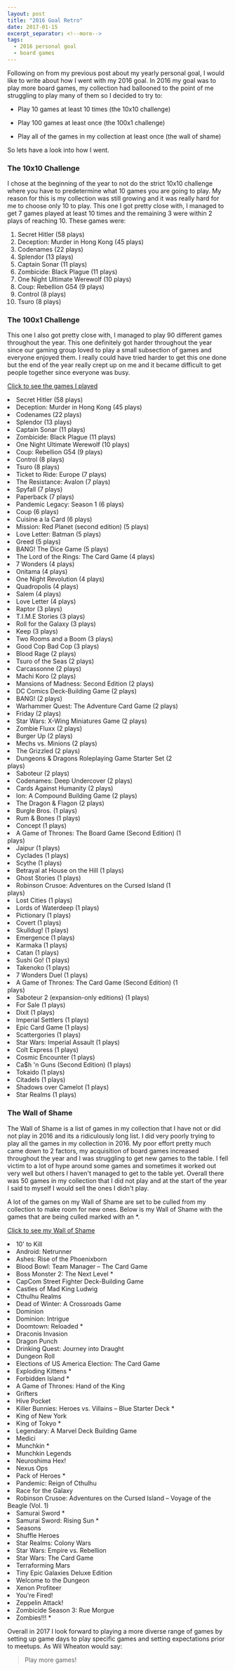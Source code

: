 ```yaml
---
layout: post
title: "2016 Goal Retro"
date: 2017-01-15
excerpt_separator: <!--more-->
tags:
  - 2016 personal goal
  - board games
---
```


Following on from my previous post about my yearly personal goal, I would like to write about how I went with my 2016 goal. In 2016 my goal was to play more board games, my collection had ballooned to the point of me struggling to play many of them so I decided to try to:

- Play 10 games at least 10 times (the 10x10 challenge)

- Play 100 games at least once (the 100x1 challenge)

- Play all of the games in my collection at least once (the wall of shame)

So lets have a look into how I went.

### The 10x10 Challenge

I chose at the beginning of the year to not do the strict 10x10 challenge where you have to predetermine what 10 games you are going to play. My reason for this is my collection was still growing and it was really hard for me to choose only 10 to play. This one I got pretty close with, I managed to get 7 games played at least 10 times and the remaining 3 were within 2 plays of reaching 10. These games were:

1.  Secret Hitler (58 plays)
2.  Deception: Murder in Hong Kong (45 plays)
3.  Codenames (22 plays)
4.  Splendor (13 plays)
5.  Captain Sonar (11 plays)
6.  Zombicide: Black Plague (11 plays)
7.  One Night Ultimate Werewolf (10 plays)
8.  Coup: Rebellion G54 (9 plays)
9.  Control (8 plays)
10. Tsuro (8 plays)

### The 100x1 Challenge

This one I also got pretty close with, I managed to play 90 different games throughout the year. This one definitely got harder throughout the year since our gaming group loved to play a small subsection of games and everyone enjoyed them. I really could have tried harder to get this one done but the end of the year really crept up on me and it became difficult to get people together since everyone was busy.

<p>
  <a class="btn btn-primary" data-toggle="collapse" href="#games-played" aria-expanded="false" aria-controls="games-played">
    Click to see the games I played
  </a>
</p>
<div class="collapse" id="games-played">
  <div class="card card-block">
        <li>Secret Hitler (58 plays)</li>
        <li>Deception: Murder in Hong Kong (45 plays)</li>
        <li>Codenames (22 plays)</li>
        <li>Splendor (13 plays)</li>
        <li>Captain Sonar (11 plays)</li>
        <li>Zombicide: Black Plague (11 plays)</li>
        <li>One Night Ultimate Werewolf (10 plays)</li>
        <li>Coup: Rebellion G54 (9 plays)</li>
        <li>Control (8 plays)</li>
        <li>Tsuro (8 plays)</li>
        <li>Ticket to Ride: Europe (7 plays)</li>
        <li>The Resistance: Avalon (7 plays)</li>
        <li>Spyfall (7 plays)</li>
        <li>Paperback (7 plays)</li>
        <li>Pandemic Legacy: Season 1 (6 plays)</li>
        <li>Coup (6 plays)</li>
        <li>Cuisine a la Card (6 plays)</li>
        <li>Mission: Red Planet (second edition) (5 plays)</li>
        <li>Love Letter: Batman (5 plays)</li>
        <li>Greed (5 plays)</li>
        <li>BANG! The Dice Game (5 plays)</li>
        <li>The Lord of the Rings: The Card Game (4 plays)</li>
        <li>7 Wonders (4 plays)</li>
        <li>Onitama (4 plays)</li>
        <li>One Night Revolution (4 plays)</li>
        <li>Quadropolis (4 plays)</li>
        <li>Salem (4 plays)</li>
        <li>Love Letter (4 plays)</li>
        <li>Raptor (3 plays)</li>
        <li>T.I.M.E Stories (3 plays)</li>
        <li>Roll for the Galaxy (3 plays)</li>
        <li>Keep (3 plays)</li>
        <li>Two Rooms and a Boom (3 plays)</li>
        <li>Good Cop Bad Cop (3 plays)</li>
        <li>Blood Rage (2 plays)</li>
        <li>Tsuro of the Seas (2 plays)</li>
        <li>Carcassonne (2 plays)</li>
        <li>Machi Koro (2 plays)</li>
        <li>Mansions of Madness: Second Edition (2 plays)</li>
        <li>DC Comics Deck-Building Game (2 plays)</li>
        <li>BANG! (2 plays)</li>
        <li>Warhammer Quest: The Adventure Card Game (2 plays)</li>
        <li>Friday (2 plays)</li>
        <li>Star Wars: X-Wing Miniatures Game (2 plays)</li>
        <li>Zombie Fluxx (2 plays)</li>
        <li>Burger Up (2 plays)</li>
        <li>Mechs vs. Minions (2 plays)</li>
        <li>The Grizzled (2 plays)</li>
        <li>Dungeons & Dragons Roleplaying Game Starter Set (2 </li>plays)
        <li>Saboteur (2 plays)</li>
        <li>Codenames: Deep Undercover (2 plays)</li>
        <li>Cards Against Humanity (2 plays)</li>
        <li>Ion: A Compound Building Game (2 plays)</li>
        <li>The Dragon & Flagon (2 plays)</li>
        <li>Burgle Bros. (1 plays)</li>
        <li>Rum & Bones (1 plays)</li>
        <li>Concept (1 plays)</li>
        <li>A Game of Thrones: The Board Game (Second Edition) (1 </li>plays)
        <li>Jaipur (1 plays)</li>
        <li>Cyclades (1 plays)</li>
        <li>Scythe (1 plays)</li>
        <li>Betrayal at House on the Hill (1 plays)</li>
        <li>Ghost Stories (1 plays)</li>
        <li>Robinson Crusoe: Adventures on the Cursed Island (1 </li>plays)
        <li>Lost Cities (1 plays)</li>
        <li>Lords of Waterdeep (1 plays)</li>
        <li>Pictionary (1 plays)</li>
        <li>Covert (1 plays)</li>
        <li>Skulldug! (1 plays)</li>
        <li>Emergence (1 plays)</li>
        <li>Karmaka (1 plays)</li>
        <li>Catan (1 plays)</li>
        <li>Sushi Go! (1 plays)</li>
        <li>Takenoko (1 plays)</li>
        <li>7 Wonders Duel (1 plays)</li>
        <li>A Game of Thrones: The Card Game (Second Edition) (1 </li>plays)
        <li>Saboteur 2 (expansion-only editions) (1 plays)</li>
        <li>For Sale (1 plays)</li>
        <li>Dixit (1 plays)</li>
        <li>Imperial Settlers (1 plays)</li>
        <li>Epic Card Game (1 plays)</li>
        <li>Scattergories (1 plays)</li>
        <li>Star Wars: Imperial Assault (1 plays)</li>
        <li>Colt Express (1 plays)</li>
        <li>Cosmic Encounter (1 plays)</li>
        <li>Ca$h 'n Guns (Second Edition) (1 plays)</li>
        <li>Tokaido (1 plays)</li>
        <li>Citadels (1 plays)</li>
        <li>Shadows over Camelot (1 plays)</li>
        <li>Star Realms (1 plays)</li>
  </div>
</div>

### The Wall of Shame

The Wall of Shame is a list of games in my collection that I have not or did not play in 2016 and its a ridiculously long list. I did very poorly trying to play all the games in my collection in 2016. My poor effort pretty much came down to 2 factors, my acquisition of board games increased throughout the year and I was struggling to get new games to the table. I fell victim to a lot of hype around some games and sometimes it worked out very well but others I haven't managed to get to the table yet. Overall there was 50 games in my collection that I did not play and at the start of the year I said to myself I would sell the ones I didn't play.

A lot of the games on my Wall of Shame are set to be culled from my collection to make room for new ones. Below is my Wall of Shame with the games that are being culled marked with an \*.

<p>
  <a class="btn btn-primary" data-toggle="collapse" href="#wallOfShame" aria-expanded="false" aria-controls="wallOfShame">
    Click to see my Wall of Shame
  </a>
</p>
<div class="collapse" id="wallOfShame">
  <div class="card card-block">
    <li>10' to Kill</li>
    <li>Android: Netrunner</li>
    <li>Ashes: Rise of the Phoenixborn</li>
    <li>Blood Bowl: Team Manager – The Card Game</li>
    <li>Boss Monster 2: The Next Level *</li>
    <li>CapCom Street Fighter Deck-Building Game</li>
    <li>Castles of Mad King Ludwig</li>
    <li>Cthulhu Realms</li>
    <li>Dead of Winter: A Crossroads Game</li>
    <li>Dominion</li>
    <li>Dominion: Intrigue</li>
    <li>Doomtown: Reloaded *</li>
    <li>Draconis Invasion</li>
    <li>Dragon Punch</li>
    <li>Drinking Quest: Journey into Draught</li>
    <li>Dungeon Roll</li>
    <li>Elections of US America Election: The Card Game</li>
    <li>Exploding Kittens *</li>
    <li>Forbidden Island *</li>
    <li>A Game of Thrones: Hand of the King</li>
    <li>Grifters</li>
    <li>Hive Pocket</li>
    <li>Killer Bunnies: Heroes vs. Villains – Blue Starter Deck *</li>
    <li>King of New York </li>
    <li>King of Tokyo *</li>
    <li>Legendary: A Marvel Deck Building Game</li>
    <li>Medici</li>
    <li>Munchkin *</li>
    <li>Munchkin Legends</li>
    <li>Neuroshima Hex!</li>
    <li>Nexus Ops</li>
    <li>Pack of Heroes *</li>
    <li>Pandemic: Reign of Cthulhu</li>
    <li>Race for the Galaxy</li>
    <li>Robinson Crusoe: Adventures on the Cursed Island – Voyage of the Beagle (Vol. 1)</li>
    <li>Samurai Sword *</li>
    <li>Samurai Sword: Rising Sun *</li>
    <li>Seasons</li>
    <li>Shuffle Heroes</li>
    <li>Star Realms: Colony Wars</li>
    <li>Star Wars: Empire vs. Rebellion</li>
    <li>Star Wars: The Card Game</li>
    <li>Terraforming Mars</li>
    <li>Tiny Epic Galaxies Deluxe Edition</li>
    <li>Welcome to the Dungeon</li>
    <li>Xenon Profiteer</li>
    <li>You're Fired!</li>
    <li>Zeppelin Attack!</li>
    <li>Zombicide Season 3: Rue Morgue</li>
    <li>Zombies!!! *</li>
  </div>
</div>

Overall in 2017 I look forward to playing a more diverse range of games by setting up game days to play specific games and setting expectations prior to meetups. As Wil Wheaton would say:

> Play more games!

